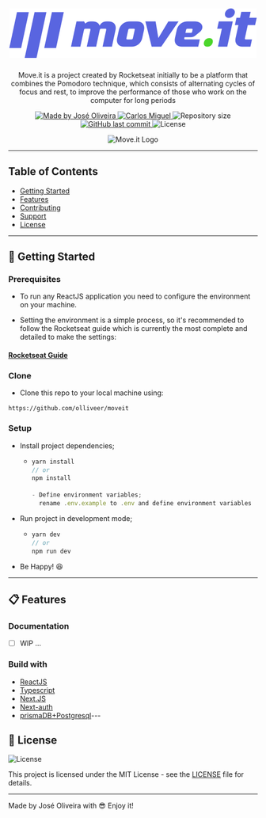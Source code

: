 
<h1 align="center">
  <a href="https://github.com/Olliveer/moveit">
    <img alt="Move.it Logo" src="https://raw.githubusercontent.com/Olliveer/moveit/master/public/logo-full.svg?raw=true" />
  </a>
</h1>

<p align="center">Move.it is a project created by Rocketseat initially to be a platform that combines the Pomodoro technique, which consists of alternating cycles of focus and rest, to improve the performance of those who work on the computer for long periods</p>

<p align="center">
  <a href="https://github.com/Olliveer">
  <img alt="Made by José Oliveira" src="https://img.shields.io/badge/-Github-5659EB?style=for-the-badge&logo=Github&logoColor=white&link=https://github.com/Olliveer" />
  </a>
   <a href="https://www.linkedin.com/in/joseooliveira/">
      <img alt="Carlos Miguel" src="https://img.shields.io/badge/-José%20Oliveira-5965e0?style=for-the-badge&logo=Linkedin&logoColor=white" />
   </a>
  <img alt="Repository size" src="https://img.shields.io/github/repo-size/olliveer/moveit?style=for-the-badge&label=Repo%20Size:&labelColor=5965e0&color=5965e0">
	<br />
  <a href="https://github.com/solrachix/moveit/commits/master">
    <img alt="GitHub last commit" src="https://img.shields.io/github/last-commit/olliveer/moveit?style=for-the-badge&label=last%20commit:&labelColor=5965e0&color=5965e0">
  </a>
  <img alt="License" src="https://img.shields.io/badge/license-MIT-5965e0?style=for-the-badge&labelColor=5965e0&color=5965e0">
  <br />
</p>
<p align="center">
    <img alt="Move.it Logo" src="https://i.imgur.com/pekjtDA.gif" />
</p>

---

## Table of Contents

<ul>
  <li><a href="#-getting-started">Getting Started</a></li>
  <li><a href="#-features">Features</a></li>
  <li><a href="#-contributing">Contributing</a></li>
  <li><a href="#-support">Support</a></li>
  <li><a href="#-license">License</a></li>
</ul>

---

## 🚀 Getting Started

### Prerequisites

- To run any ReactJS application you need to configure the environment on your machine.

- Setting the environment is a simple process, so it's recommended to follow the Rocketseat guide which is currently the most complete and detailed to make the settings:

#### [**Rocketseat Guide**](https://www.notion.so/Configura-es-do-ambiente-React-76f2963a042f45b9b9b567a2795945b8)

### Clone

- Clone this repo to your local machine using:

```
https://github.com/olliveer/moveit
```

### Setup

- Install project dependencies;
  - ```javascript
    yarn install
    // or
    npm install

    - Define environment variables;
      rename .env.example to .env and define environment variables
    ```
- Run project in development mode;

  - ```javascript
    yarn dev
    // or
    npm run dev
    ```
- Be Happy! 😆

---

## 📋 Features

### Documentation

- [ ] WIP ...

### Build with

- [ReactJS](https://reactjs.org/)
- [Typescript](https://www.typescriptlang.org/)
- [Next.JS](https://nextjs.org/)
- [Next-auth](https://next-auth.js.org/)
- [prismaDB+Postgresql](https://www.prisma.io/)---


## 📝 License

<img alt="License" src="https://img.shields.io/badge/license-MIT-%2304D361?color=rgb(89,101,224)">

This project is licensed under the MIT License - see the [LICENSE](MIT-LICENSE) file for details.

---

Made by José Oliveira with 😎 Enjoy it!